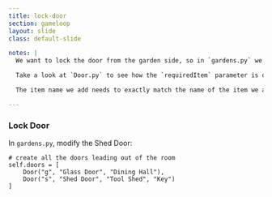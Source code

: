 ```yaml
---
title: lock-door
section: gameloop
layout: slide
class: default-slide

notes: |
  We want to lock the door from the garden side, so in `gardens.py` we need to add a required item to the tool shed door.

  Take a look at `Door.py` to see how the `requiredItem` parameter is optional.

  The item name we add needs to exactly match the name of the item we added to the cellar.

---
```



### Lock Door

In `gardens.py`, modify the Shed Door:

	# create all the doors leading out of the room
    self.doors = [
        Door("g", "Glass Door", "Dining Hall"),
        Door("s", "Shed Door", "Tool Shed", "Key")
    ]
